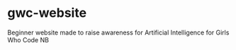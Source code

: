 # gwc-website
Beginner website made to raise awareness for Artificial Intelligence for Girls Who Code NB

